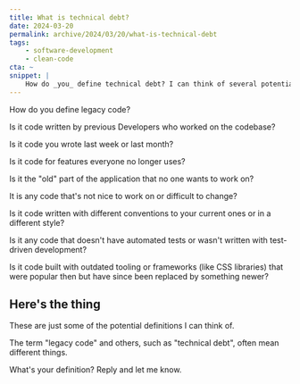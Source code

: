 ```yaml
---
title: What is technical debt?
date: 2024-03-20
permalink: archive/2024/03/20/what-is-technical-debt
tags:
    - software-development
    - clean-code
cta: ~
snippet: |
    How do _you_ define technical debt? I can think of several potential definitions.
---
```


How do you define legacy code?

Is it code written by previous Developers who worked on the codebase?

Is it code you wrote last week or last month?

Is it code for features everyone no longer uses?

Is it the "old" part of the application that no one wants to work on?

It is any code that's not nice to work on or difficult to change?

Is it code written with different conventions to your current ones or in a different style?

Is it any code that doesn't have automated tests or wasn't written with test-driven development?

Is it code built with outdated tooling or frameworks (like CSS libraries) that were popular then but have since been replaced by something newer?

## Here's the thing

These are just some of the potential definitions I can think of.

The term "legacy code" and others, such as "technical debt", often mean different things.

What's your definition? Reply and let me know.
